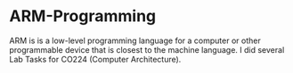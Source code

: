 # ARM-Programming
ARM is is a low-level programming language for a computer or other programmable device that is closest to the machine language.
I did several Lab Tasks for CO224 (Computer Architecture).
